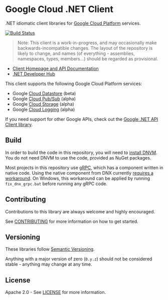 Google Cloud .NET Client
========================

.NET idiomatic client libraries for [Google Cloud Platform][cloud-platform] services.

[![Build Status](https://travis-ci.org/GoogleCloudPlatform/gcloud-dotnet.svg?branch=master)](https://travis-ci.org/GoogleCloudPlatform/gcloud-dotnet)

> Note: This client is a work-in-progress, and may occasionally
> make backwards-incompatible changes. The layout of the repository
> is likely to change, and names (of everything - assemblies,
> namespaces, types, members...) should be regarded as provisional.

- [Client Homepage and API Documentation][Homepage]
- [.NET Developer Hub][devhub]

This client supports the following Google Cloud Platform services:

- Google [Cloud Datastore][cloud-datastore] (beta)
- Google [Cloud Pub/Sub][cloud-pubsub] (alpha)
- Google [Cloud Storage][cloud-storage] (alpha)
- Google [Cloud Logging][cloud-logging] (alpha)

If you need support for other Google APIs, check out the [Google .NET API Client library][api-client-lib].


Build
-----

In order to build the code in this repository, you will need
to [install DNVM][dnvm]. You do not need DNVM to use the code,
provided as NuGet packages.

Most projects in this repository use [gRPC], which has a
component written in native code. Using the native component from DNX
currently [requires a workaround][grpc-workaround]. On Windows, this workaround
can be applied by running `fix_dnx_grpc.bat` before running any gRPC code.

Contributing
------------

Contributions to this library are always welcome and highly encouraged.

See [CONTRIBUTING] for more information on how to get started.

Versioning
----------

These libraries follow [Semantic Versioning](http://semver.org/).

Anything with a major version of zero (``0.y.z``) should not be
considered stable - anything may change at any time.

License
-------

Apache 2.0 - See [LICENSE] for more information.


[CONTRIBUTING]:https://github.com/GoogleCloudPlatform/gcloud-dotnet/blob/master/CONTRIBUTING.md
[LICENSE]: https://github.com/GoogleCloudPlatform/gcloud-dotnet/blob/master/LICENSE
[cloud-platform]: https://cloud.google.com/
[dnvm]: http://docs.asp.net/en/latest/getting-started/index.html
[gRPC]: http://grpc.io
[grpc-workaround]: https://github.com/grpc/grpc/issues/4872
[Homepage]: http://googlecloudplatform.github.io/gcloud-dotnet/
[devhub]: https://cloud.google.com/dotnet/
[cloud-datastore]: http://googlecloudplatform.github.io/gcloud-dotnet/#google-datastore-v1beta3
[cloud-pubsub]: http://googlecloudplatform.github.io/gcloud-dotnet/#google-pubsub-v1
[cloud-storage]: http://googlecloudplatform.github.io/gcloud-dotnet/#google-storage-v1
[cloud-logging]: http://googlecloudplatform.github.io/gcloud-dotnet/#google-logging-v2
[api-client-lib]: https://github.com/google/google-api-dotnet-client